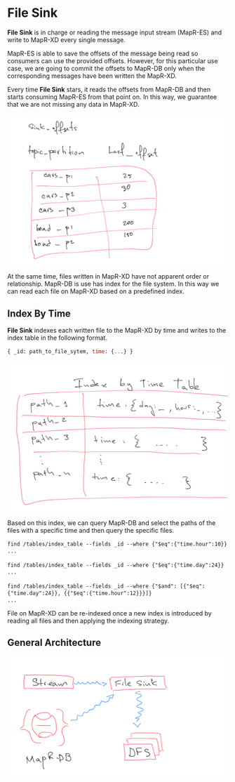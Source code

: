 # File Sink

**File Sink** is in charge or reading the message input stream (MapR-ES) and write to MapR-XD every single message. 

MapR-ES is able to save the offsets of the message being read so consumers can use the provided offsets. However, for this particular use case, we are going to commit the offsets to MapR-DB only when the corresponding messages have been written the MapR-XD.

Every time **File Sink** stars, it reads the offsets from MapR-DB and then starts consuming MapR-ES from that point on. In this way, we guarantee that we are not missing any data in MapR-XD.   

![](./offsets.PNG)

At the same time, files written in MapR-XD have not apparent order or relationship. MapR-DB is use has index for the file system. In this way we can read each file on MapR-XD based on a predefined index. 

## Index By Time

**File Sink** indexes each written file to the MapR-XD by time and writes to the index table in the following format.

```sql
{ _id: path_to_file_sytem, time: {...} }
```

![](./indexbytime.PNG)

Based on this index, we can query MapR-DB and select the paths of the files with a specific time and then query the specific files.

```
find /tables/index_table --fields _id --where {"$eq":{"time.hour":10}}
...

find /tables/index_table --fields _id --where {"$eq":{"time.day":24}}
...

find /tables/index_table --fields _id --where {"$and": [{"$eq":{"time.day":24}}, {{"$eq":{"time.hour":12}}}]}
...
```

File on MapR-XD can be re-indexed once a new index is introduced by reading all files and then applying the indexing strategy.      


## General Architecture

![](architecture.PNG)
